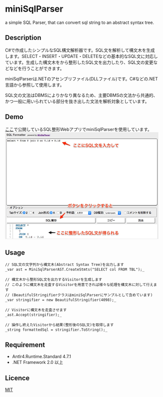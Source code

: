 # miniSqlParser
a simple SQL Parser, that can convert sql string to an abstract syntax tree.

## Description
C#で作成したシンプルなSQL構文解析器です。SQL文を解析して構文木を生成します。SELECT・INSERT・UPDATE・DELETEなどの基本的なSQL文に対応しています。生成した構文木をから整形したSQL文を出力したり、SQL文の変更などなどを行うことができます。

miniSqlParserは.NETのアセンブリファイル(DLLファイル)です。C#などの.NET言語から参照して使用します。

SQL文の文法はDBMSによりかなり異なるため、主要DBMSの文法から共通的、かつ一般に用いられている部分を抜き出した文法を解析対象としています。

## Demo
[ここ](http://www.minisqlparser.net/ "SQL Formatter")で公開しているSQL整形WebアプリでminiSqlParserを使用しています。
![Alt text](SQLFormatter_Demo.jpg)

## Usage
    // SQL文の文字列から構文木(Abstract Syntax Tree)を出力します
    _var ast = MiniSqlParserAST.CreateStmts("SELECT col FROM TBL");_

    // 構文木から整形SQL文を出力するVisitorを生成します
    // このように構文木を走査するVisitorを用意できれば様々な処理を構文木に対して行えます
    // (BeautifulStringifierクラスはminiSqlParserにサンプルとして含めています)
    _var stringifier = new BeautifulStringifier(4098);_

    // Visitorに構文木を走査させます
    _ast.Accept(stringifier);_

    // 操作し終えたVisitorから結果(整形後のSQL文)を取得します
    _string formattedSql = stringifier.ToString();_

## Requirement
* Antlr4.Runtime.Standard 4.7.1
* .NET Framework 2.0 以上

## Licence
[MIT](https://github.com/tcnksm/tool/blob/master/LICENCE)